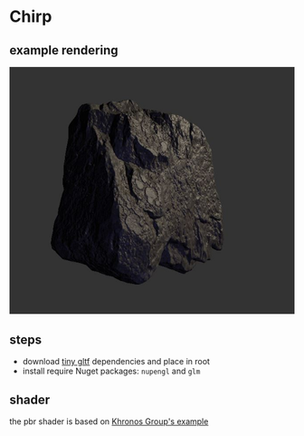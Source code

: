 # Chirp

## example rendering

![Screenshot](screenshot.JPG)

## steps

- download [tiny gltf](https://github.com/syoyo/tinygltf) dependencies and place in root
- install require Nuget packages: `nupengl` and `glm`

## shader

the pbr shader is based on [Khronos Group's example](https://github.com/KhronosGroup/glTF-WebGL-PBR/blob/master/shaders/pbr-frag.glsl)